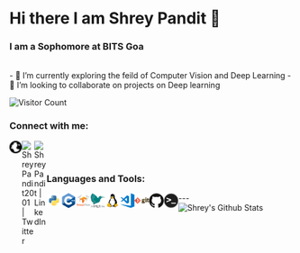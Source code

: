 # Hi there I am Shrey Pandit 👋 <br>
### I am a Sophomore at BITS Goa
<br>
- 🌱 I’m currently exploring the feild of Computer Vision and Deep Learning
- 👯 I’m looking to collaborate on projects on Deep learning
<br>

![Visitor Count](https://profile-counter.glitch.me/ShreyPandit/count.svg)

### Connect with me:

[<img align="left" alt="shreypandit.github.io/" width="22px" src="https://raw.githubusercontent.com/iconic/open-iconic/master/svg/globe.svg" />](https://shreypandit.github.io/)
[<img align="left" alt="ShreyPandit2001 | Twitter" width="22px" src="https://cdn.jsdelivr.net/npm/simple-icons@v3/icons/twitter.svg" />](https://twitter.com/ShreyPandit2001)
[<img align="left" alt="ShreyPandit | LinkedIn" width="22px" src="https://cdn.jsdelivr.net/npm/simple-icons@v3/icons/linkedin.svg" />](https://www.linkedin.com/in/ShreyPandit)

<br />

<br />

### Languages and Tools:

<img align="left" alt="Python" width="26px" src="https://raw.githubusercontent.com/github/explore/80688e429a7d4ef2fca1e82350fe8e3517d3494d/topics/python/python.png" />
<img align="left" alt="C++" width="26px" src="https://raw.githubusercontent.com/github/explore/80688e429a7d4ef2fca1e82350fe8e3517d3494d/topics/cpp/cpp.png" />
<img align="left" alt="TF" width="26px" src="https://raw.githubusercontent.com/github/explore/80688e429a7d4ef2fca1e82350fe8e3517d3494d/topics/tensorflow/tensorflow.png" />
<img align="left" alt="Latex" width="26px" src="https://raw.githubusercontent.com/github/explore/80688e429a7d4ef2fca1e82350fe8e3517d3494d/topics/latex/latex.png" />
<img align="left" alt="Linux" width="26px" src="https://raw.githubusercontent.com/github/explore/80688e429a7d4ef2fca1e82350fe8e3517d3494d/topics/linux/linux.png" />
<img align="left" alt="Visual Studio Code" width="26px" src="https://raw.githubusercontent.com/github/explore/80688e429a7d4ef2fca1e82350fe8e3517d3494d/topics/visual-studio-code/visual-studio-code.png" />
<img align="left" alt="Git" width="26px" src="https://raw.githubusercontent.com/github/explore/80688e429a7d4ef2fca1e82350fe8e3517d3494d/topics/git/git.png" />
<img align="left" alt="GitHub" width="26px" src="https://raw.githubusercontent.com/github/explore/78df643247d429f6cc873026c0622819ad797942/topics/github/github.png" />
<img align="left" alt="HTML5" width="26px" src="https://raw.githubusercontent.com/github/explore/80688e429a7d4ef2fca1e82350fe8e3517d3494d/topics/terminal/terminal.png" />
---
<br>
<img align="left" alt="Shrey's Github Stats" src="https://github-readme-stats.vercel.app/api?username=ShreyPandit&show_icons=true&hide_border=true" />
